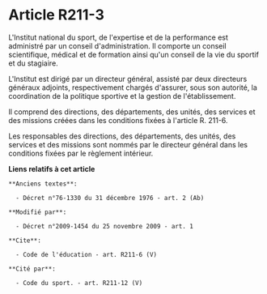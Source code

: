 # Article R211-3

L'Institut national du sport, de l'expertise et de la performance est administré par un conseil d'administration. Il comporte
un conseil scientifique, médical et de formation ainsi qu'un conseil de la vie du sportif et du stagiaire.

L'Institut est dirigé par un directeur général, assisté par deux directeurs généraux adjoints, respectivement chargés
d'assurer, sous son autorité, la coordination de la politique sportive et la gestion de l'établissement. 

Il comprend des directions, des départements, des unités, des services et des missions créées dans les conditions fixées à
l'article R. 211-6. 

Les responsables des directions, des départements, des unités, des services et des missions sont nommés par le directeur
général dans les conditions fixées par le règlement intérieur.

**Liens relatifs à cet article**

	**Anciens textes**:

	  - Décret n°76-1330 du 31 décembre 1976 - art. 2 (Ab)

	**Modifié par**:

	  - Décret n°2009-1454 du 25 novembre 2009 - art. 1

	**Cite**:

	  - Code de l'éducation - art. R211-6 (V)

	**Cité par**:

	  - Code du sport. - art. R211-12 (V)
